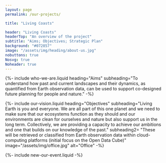 ```yaml
---
layout: page
permalink: /our-projects/

title: "Living Coasts"

header: "Living Coasts"
headerTop: "An overview of the project"
subtitle: "Aims; Objectives; Strategic Plan"
background: "#072857"
image: "/assets/img/heading/about-us.jpg"
nobuttons: true
Nosvg: true
Noheader: true
---
```


{%-
include who-we-are.liquid
heading="Aims"
subheading="To understand how past and current landscapes and their dynamics, as quantified from Earth observation data, can be used to support co-designed future planning for people and nature."
-%}

{%-
include our-vision.liquid
heading="Objectives"
subheading="Living Earth is you and everyone. We are all part of this one planet and we need to make sure that our ecosystems function as they should and our environments are clean for ourselves and nature but also support us in the long term. Collectively, we are providing a capacity to achieve our ambitions and one that builds on our knowledge of the past."
subheading2= "These will be  retrieved or classified from Earth observation data within cloud-computing platforms (initial focus on the Open Data Cube)​"
image="/assets/img/office.jpg" alt="Office"
-%}

{%-
include new-our-event.liquid
-%}
